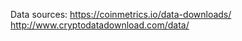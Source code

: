Data sources: 
    https://coinmetrics.io/data-downloads/
    http://www.cryptodatadownload.com/data/